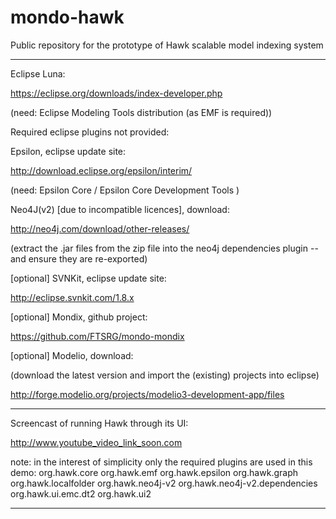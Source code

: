 mondo-hawk
==========

Public repository for the prototype of Hawk scalable model indexing system

--------------------------------------------------------------------------

Eclipse Luna:

https://eclipse.org/downloads/index-developer.php 

(need: Eclipse Modeling Tools distribution (as EMF is required))

Required eclipse plugins not provided:

Epsilon, eclipse update site:

http://download.eclipse.org/epsilon/interim/

(need: Epsilon Core / Epsilon Core Development Tools )

Neo4J(v2) [due to incompatible licences], download:

http://neo4j.com/download/other-releases/

(extract the .jar files from the zip file into the neo4j dependencies plugin -- and ensure they are re-exported)

[optional] SVNKit, eclipse update site:

http://eclipse.svnkit.com/1.8.x

[optional] Mondix, github project:

https://github.com/FTSRG/mondo-mondix

[optional] Modelio, download:

(download the latest version and import the (existing) projects into eclipse)

http://forge.modelio.org/projects/modelio3-development-app/files

--------------------------------------------------------------------------

Screencast of running Hawk through its UI:

http://www.youtube_video_link_soon.com

note: in the interest of simplicity only the required plugins are used in this demo:
org.hawk.core
org.hawk.emf
org.hawk.epsilon
org.hawk.graph
org.hawk.localfolder
org.hawk.neo4j-v2
org.hawk.neo4j-v2.dependencies
org.hawk.ui.emc.dt2
org.hawk.ui2

--------------------------------------------------------------------------
